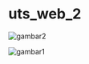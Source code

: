 # uts_web_2

<a href="https://f-mail.herokuapp.com"></a>

![gambar2](https://user-images.githubusercontent.com/72137450/165884242-c1d8155a-a850-4a22-952e-9559915ef94b.jpg)

![gambar1](https://user-images.githubusercontent.com/72137450/165884296-ca5554f3-d702-48de-905a-1b5206318e61.jpg)

